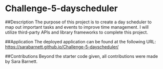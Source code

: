 # Challenge-5-dayscheduler

##Description
The purpose of this project is to create a day scheduler to map out important tasks and events to improve time management. I will utilize third-party APIs and library frameworks to complete this project.

##Application
The deployed application can be found at the following URL:
https://sarabarnett.github.io/Challenge-5-dayscheduler/

##Contributions
Beyond the starter code given, all contributions were made by Sara Barnett.
